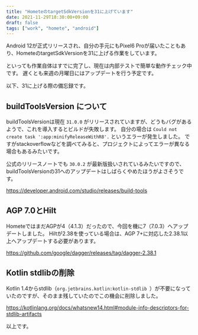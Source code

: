 ```yaml
---
title: "HometeのtargetSdkVersionを31に上げています"
date: 2021-11-29T18:30:00+09:00
draft: false
tags: ["work", "homete", "android"]
---
```


Android 12が正式リリースされ、自分の手元にもPixel6 Proが届いたこともあり、HometeのtargetSdkVersionを31に上げる作業をしています。

といっても作業自体はすでに完了し、現在は内部テストで簡単な動作チェック中です。
遅くとも来週の月曜日にはアップデートを行う予定です。

以下、31に上げる際の備忘録です。

## buildToolsVersion について

buildToolsVersionは現在 `31.0.0` がリリースされていますが、どうもバグがあるようで、これを導入するとビルドが失敗します。
自分の場合は `Could not create task ':app:minifyReleaseWithR8'.` というエラーが発生しました。
ですがstackoverflowなどを調べてみると、プロジェクトによってエラーが異なる場合もあるみたいです。

公式のリリースノートでも `30.0.2` が最新版扱いされているみたいですので、buildToolsVersionの31へのアップデートはしばらくやめたほうがよさそうです。

https://developer.android.com/studio/releases/build-tools

## AGP 7.0とHilt

HometeではまだAGPが4（4.1.3）だったので、今回を機に7（7.0.3）へアップデートしました。
Hiltが2.38を使っている場合は、AGP 7+に対応した2.38.1以上へアップデートする必要があります。

https://github.com/google/dagger/releases/tag/dagger-2.38.1

## Kotlin stdlibの削除

Kotlin 1.4からstdlib（`org.jetbrains.kotlin:kotlin-stdlib `）が不要になっていたのですが、そのまま残していたのでこの機会に削除しました。

https://kotlinlang.org/docs/whatsnew14.html#module-info-descriptors-for-stdlib-artifacts

以上です。